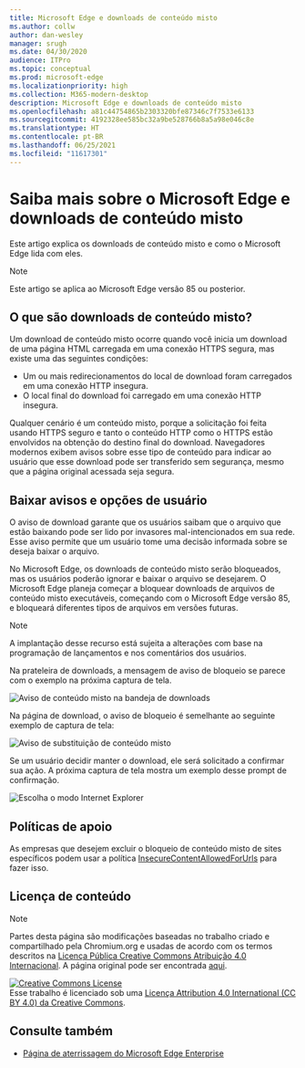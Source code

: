 ```yaml
---
title: Microsoft Edge e downloads de conteúdo misto
ms.author: collw
author: dan-wesley
manager: srugh
ms.date: 04/30/2020
audience: ITPro
ms.topic: conceptual
ms.prod: microsoft-edge
ms.localizationpriority: high
ms.collection: M365-modern-desktop
description: Microsoft Edge e downloads de conteúdo misto
ms.openlocfilehash: a81c44754865b2303320bfe87346c7f7533e6133
ms.sourcegitcommit: 4192328ee585bc32a9be528766b8a5a98e046c8e
ms.translationtype: HT
ms.contentlocale: pt-BR
ms.lasthandoff: 06/25/2021
ms.locfileid: "11617301"
---
```

# <a name="learn-about-microsoft-edge-and-mixed-content-downloads"></a>Saiba mais sobre o Microsoft Edge e downloads de conteúdo misto

Este artigo explica os downloads de conteúdo misto e como o Microsoft Edge lida com eles.

>[!NOTE]
>Este artigo se aplica ao Microsoft Edge versão 85 ou posterior.

## <a name="what-are-mixed-content-downloads"></a>O que são downloads de conteúdo misto?

Um download de conteúdo misto ocorre quando você inicia um download de uma página HTML carregada em uma conexão HTTPS segura, mas existe uma das seguintes condições:

- Um ou mais redirecionamentos do local de download foram carregados em uma conexão HTTP insegura.
- O local final do download foi carregado em uma conexão HTTP insegura.

Qualquer cenário é um conteúdo misto, porque a solicitação foi feita usando HTTPS seguro e tanto o conteúdo HTTP como o HTTPS estão envolvidos na obtenção do destino final do download. Navegadores modernos exibem avisos sobre esse tipo de conteúdo para indicar ao usuário que esse download pode ser transferido sem segurança, mesmo que a página original acessada seja segura.

## <a name="download-warnings-and-user-options"></a>Baixar avisos e opções de usuário

O aviso de download garante que os usuários saibam que o arquivo que estão baixando pode ser lido por invasores mal-intencionados em sua rede. Esse aviso permite que um usuário tome uma decisão informada sobre se deseja baixar o arquivo.

No Microsoft Edge, os downloads de conteúdo misto serão bloqueados, mas os usuários poderão ignorar e baixar o arquivo se desejarem. O Microsoft Edge planeja começar a bloquear downloads de arquivos de conteúdo misto executáveis, começando com o Microsoft Edge versão 85, e bloqueará diferentes tipos de arquivos em versões futuras.

> [!NOTE]
> A implantação desse recurso está sujeita a alterações com base na programação de lançamentos e nos comentários dos usuários.

<!-- The schedule of the block for different filetypes is to be determined and may be impacted by usage data and user feedback. -->

Na prateleira de downloads, a mensagem de aviso de bloqueio se parece com o exemplo na próxima captura de tela.

 ![Aviso de conteúdo misto na bandeja de downloads](./media/edge-learnmore-mixed-content-downloads/edge-mixed-content-download-tray-warning.png)

Na página de download, o aviso de bloqueio é semelhante ao seguinte exemplo de captura de tela:

 ![Aviso de substituição de conteúdo misto](./media/edge-learnmore-mixed-content-downloads/edge-mixed-content-download-page-warning.png)

Se um usuário decidir manter o download, ele será solicitado a confirmar sua ação. A próxima captura de tela mostra um exemplo desse prompt de confirmação.

 ![Escolha o modo Internet Explorer](./media/edge-learnmore-mixed-content-downloads/edge-mixed-content-download-override.png)

## <a name="supporting-policies"></a>Políticas de apoio

As empresas que desejem excluir o bloqueio de conteúdo misto de sites específicos podem usar a política [InsecureContentAllowedForUrls](./microsoft-edge-policies.md#insecurecontentallowedforurls) para fazer isso.

## <a name="content-license"></a>Licença de conteúdo

> [!NOTE]
> Partes desta página são modificações baseadas no trabalho criado e compartilhado pela Chromium.org e usadas de acordo com os termos descritos na [Licença Pública Creative Commons Atribuição 4.0 Internacional](http://creativecommons.org/licenses/by/4.0/). A página original pode ser encontrada [aqui](https://developers.google.com/web/fundamentals/security/prevent-mixed-content/what-is-mixed-content).
  
<a rel="license" href="http://creativecommons.org/licenses/by/4.0/"><img alt="Creative Commons License" style="border-width:0" src="https://i.creativecommons.org/l/by/4.0/88x31.png" /></a><br />Esse trabalho é licenciado sob uma <a rel="license" href="http://creativecommons.org/licenses/by/4.0/">Licença Attribution 4.0 International (CC BY 4.0) da Creative Commons</a>.

## <a name="see-also"></a>Consulte também

- [Página de aterrissagem do Microsoft Edge Enterprise](https://aka.ms/EdgeEnterprise)